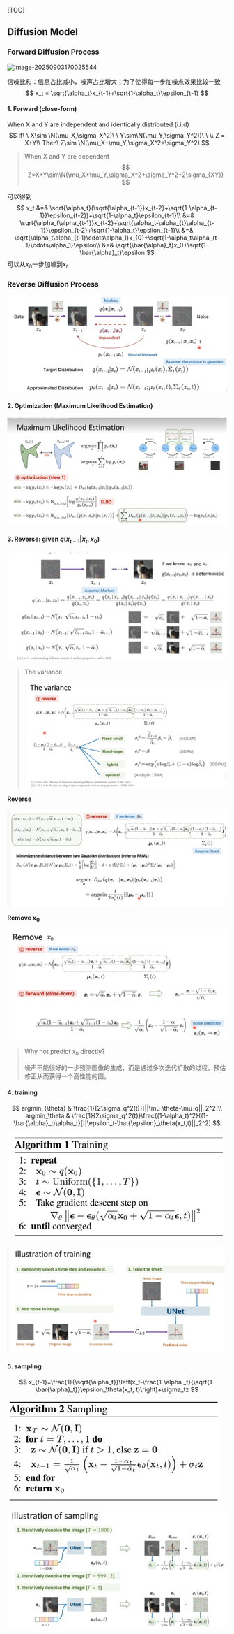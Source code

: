 [TOC]

## Diffusion Model

### Forward Diffusion Process

![image-20250903170025544](/Users/ll/Library/CloudStorage/OneDrive-个人/markdown/Generative/img/image-20250903170025544.png)

信噪比和：信息占比减小，噪声占比增大；为了使得每一步加噪点效果比较一致
$$
x_t = \sqrt{\alpha_t}x_{t-1}+\sqrt{1-\alpha_t}\epsilon_{t-1}
$$

#### 1. Forward (close-form)

When X and Y are independent  and identically distributed (i.i.d)
$$
If\ \ X\sim \N(\mu_X,\sigma_X^2)\ \ Y\sim\N(\mu_Y,\sigma_Y^2))\ \ \\
Z = X+Y\\
Then\ Z\sim \N(\mu_X+\mu_Y,\sigma_X^2+\sigma_Y^2)
$$

> When X and Y are dependent
> $$
> Z=X+Y\sim\N(\mu_X+\mu_Y,\sigma_X^2+\sigma_Y^2+2\sigma_{XY})
> $$

可以得到
$$
x_t &=& \sqrt{\alpha_t}(\sqrt{\alpha_{t-1}}x_{t-2}+\sqrt{1-\alpha_{t-1}}\epsilon_{t-2})+\sqrt{1-\alpha_t}\epsilon_{t-1}\\
&=& \sqrt{\alpha_t\alpha_{t-1}}x_{t-2}+\sqrt{\alpha_t-\alpha_{t}\alpha_{t-1}}\epsilon_{t-2}+\sqrt{1-\alpha_t}\epsilon_{t-1}\\
&=& \sqrt{\alpha_t\alpha_{t-1}\cdots\alpha_1}x_{0}+\sqrt{1-\alpha_t\alpha_{t-1}\cdots\alpha_1}\epsilon\\
&=& \sqrt{\bar{\alpha}_t}x_0+\sqrt{1-\bar{\alpha}_t}\epsilon
$$
可以从$x_0$一步加噪到$x_t$

### Reverse Diffusion Process

 ![image-20250903191249809](./img/image-20250903191249809.png)

#### 2. Optimization (Maximum Likelihood Estimation)

![image-20250903192118043](./img/image-20250903192118043.png)

#### 3. Reverse: given $q(x_{t-1}|x_t, x_0)$

![image-20250903192435513](./img/image-20250903192435513.png)

> The variance
>
> ![image-20250903195626038](./img/image-20250903195626038.png)

**Reverse**

![image-20250903193501966](./img/image-20250903193501966.png)

**Remove $x_0$**

![image-20250903193708304](./img/image-20250903193708304.png)

> Why not predict $x_0$ directly?
>
> 噪声不能很好的一步预测图像的生成，而是通过多次迭代扩散的过程，预估修正从而获得一个高性能的图。

#### 4. training

$$
argmin_{\theta} & \frac{1}{2\sigma_q^2(t)}[||\mu_\theta-\mu_q||_2^2]\\
argmin_\theta & \frac{1}{2\sigma_q^2(t)}\frac{(1-\alpha_t)^2}{(1-\bar{\alpha}_t)\alpha_t}[||\epsilon_t-\hat{\epsilon}_\theta(x_t,t)||_2^2]
$$

![image-20250903195247292](./img/image-20250903195247292.png)

![image-20250903195730620](./img/image-20250903195730620.png)

#### 5. sampling

$$
x_{t-1}=\frac{1}{\sqrt{\alpha_t}}\left(x_t-\frac{1-\alpha
_t}{\sqrt{1-\bar{\alpha}_t}}\epsilon_\theta(x_t, t)\right)+\sigma_tz
$$

![image-20250903195256028](./img/image-20250903195256028.png)

![image-20250903195950953](./img/image-20250903195950953.png)


